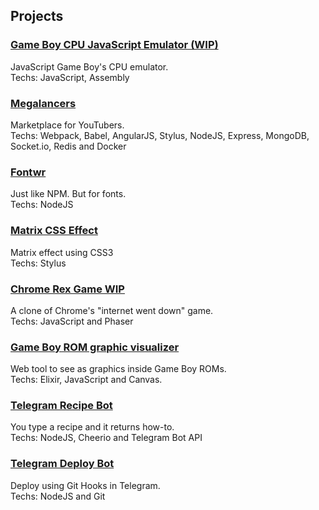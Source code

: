 ## Projects

### [Game Boy CPU JavaScript Emulator (WIP)](https://github.com/raphaklaus/gameboy-cpu)
JavaScript Game Boy's CPU emulator.
<br>
Techs: JavaScript, Assembly

### [Megalancers](https://megalancers.com)
Marketplace for YouTubers.
<br>
Techs: Webpack, Babel, AngularJS, Stylus, NodeJS, Express, MongoDB, Socket.io, Redis and Docker

### [Fontwr](https://github.com/raphaklaus/fontwr)
Just like NPM. But for fonts.
<br>
Techs: NodeJS

### [Matrix CSS Effect](http://raphaklaus.github.io/matrix-fx/)
Matrix effect using CSS3
<br>
Techs: Stylus

### [Chrome Rex Game WIP](https://github.com/raphaklaus/rex-game)
A clone of Chrome's "internet went down" game.
<br>
Techs: JavaScript and Phaser

### [Game Boy ROM graphic visualizer](https://github.com/raphaklaus/gameboy-rom-visualizer)
Web tool to see as graphics inside Game Boy ROMs.
<br>
Techs: Elixir, JavaScript and Canvas.

### [Telegram Recipe Bot](https://github.com/raphaklaus/telegram-recipe-bot)
You type a recipe and it returns how-to.
<br>
Techs: NodeJS, Cheerio and Telegram Bot API

### [Telegram Deploy Bot](https://github.com/raphaklaus/telegram-deploy-bot)
Deploy using Git Hooks in Telegram.
<br>
Techs: NodeJS and Git
